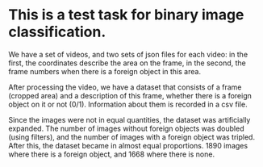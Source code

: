 # This is a test task for binary image classification.
We have a set of videos, and two sets of json files for each video: in the first, the coordinates describe the area on the frame, in the second, the frame numbers when there is a foreign object in this area.

After processing the video, we have a dataset that consists of a frame (cropped area) and a description of this frame, whether there is a foreign object on it or not (0/1). Information about them is recorded in a csv file.

Since the images were not in equal quantities, the dataset was artificially expanded. The number of images without foreign objects was doubled (using filters), and the number of images with a foreign object was tripled. After this, the dataset became in almost equal proportions. 1890 images where there is a foreign object, and 1668 where there is none.
